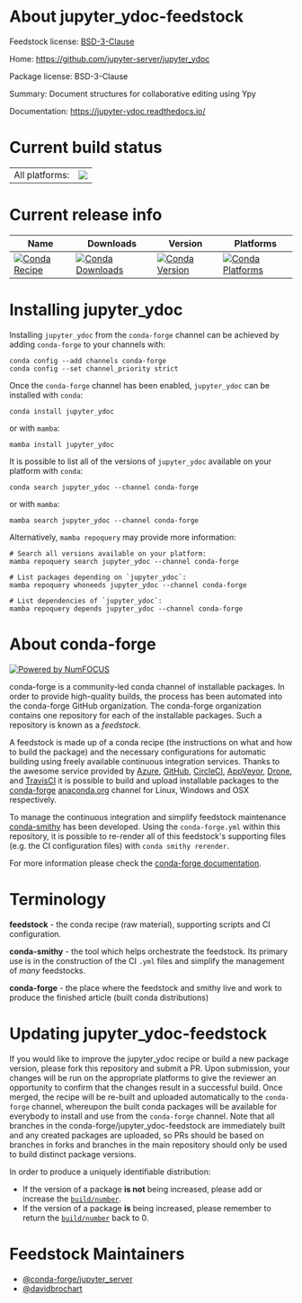About jupyter_ydoc-feedstock
============================

Feedstock license: [BSD-3-Clause](https://github.com/conda-forge/jupyter_ydoc-feedstock/blob/main/LICENSE.txt)

Home: https://github.com/jupyter-server/jupyter_ydoc

Package license: BSD-3-Clause

Summary: Document structures for collaborative editing using Ypy

Documentation: https://jupyter-ydoc.readthedocs.io/

Current build status
====================


<table><tr><td>All platforms:</td>
    <td>
      <a href="https://dev.azure.com/conda-forge/feedstock-builds/_build/latest?definitionId=16089&branchName=main">
        <img src="https://dev.azure.com/conda-forge/feedstock-builds/_apis/build/status/jupyter_ydoc-feedstock?branchName=main">
      </a>
    </td>
  </tr>
</table>

Current release info
====================

| Name | Downloads | Version | Platforms |
| --- | --- | --- | --- |
| [![Conda Recipe](https://img.shields.io/badge/recipe-jupyter__ydoc-green.svg)](https://anaconda.org/conda-forge/jupyter_ydoc) | [![Conda Downloads](https://img.shields.io/conda/dn/conda-forge/jupyter_ydoc.svg)](https://anaconda.org/conda-forge/jupyter_ydoc) | [![Conda Version](https://img.shields.io/conda/vn/conda-forge/jupyter_ydoc.svg)](https://anaconda.org/conda-forge/jupyter_ydoc) | [![Conda Platforms](https://img.shields.io/conda/pn/conda-forge/jupyter_ydoc.svg)](https://anaconda.org/conda-forge/jupyter_ydoc) |

Installing jupyter_ydoc
=======================

Installing `jupyter_ydoc` from the `conda-forge` channel can be achieved by adding `conda-forge` to your channels with:

```
conda config --add channels conda-forge
conda config --set channel_priority strict
```

Once the `conda-forge` channel has been enabled, `jupyter_ydoc` can be installed with `conda`:

```
conda install jupyter_ydoc
```

or with `mamba`:

```
mamba install jupyter_ydoc
```

It is possible to list all of the versions of `jupyter_ydoc` available on your platform with `conda`:

```
conda search jupyter_ydoc --channel conda-forge
```

or with `mamba`:

```
mamba search jupyter_ydoc --channel conda-forge
```

Alternatively, `mamba repoquery` may provide more information:

```
# Search all versions available on your platform:
mamba repoquery search jupyter_ydoc --channel conda-forge

# List packages depending on `jupyter_ydoc`:
mamba repoquery whoneeds jupyter_ydoc --channel conda-forge

# List dependencies of `jupyter_ydoc`:
mamba repoquery depends jupyter_ydoc --channel conda-forge
```


About conda-forge
=================

[![Powered by
NumFOCUS](https://img.shields.io/badge/powered%20by-NumFOCUS-orange.svg?style=flat&colorA=E1523D&colorB=007D8A)](https://numfocus.org)

conda-forge is a community-led conda channel of installable packages.
In order to provide high-quality builds, the process has been automated into the
conda-forge GitHub organization. The conda-forge organization contains one repository
for each of the installable packages. Such a repository is known as a *feedstock*.

A feedstock is made up of a conda recipe (the instructions on what and how to build
the package) and the necessary configurations for automatic building using freely
available continuous integration services. Thanks to the awesome service provided by
[Azure](https://azure.microsoft.com/en-us/services/devops/), [GitHub](https://github.com/),
[CircleCI](https://circleci.com/), [AppVeyor](https://www.appveyor.com/),
[Drone](https://cloud.drone.io/welcome), and [TravisCI](https://travis-ci.com/)
it is possible to build and upload installable packages to the
[conda-forge](https://anaconda.org/conda-forge) [anaconda.org](https://anaconda.org/)
channel for Linux, Windows and OSX respectively.

To manage the continuous integration and simplify feedstock maintenance
[conda-smithy](https://github.com/conda-forge/conda-smithy) has been developed.
Using the ``conda-forge.yml`` within this repository, it is possible to re-render all of
this feedstock's supporting files (e.g. the CI configuration files) with ``conda smithy rerender``.

For more information please check the [conda-forge documentation](https://conda-forge.org/docs/).

Terminology
===========

**feedstock** - the conda recipe (raw material), supporting scripts and CI configuration.

**conda-smithy** - the tool which helps orchestrate the feedstock.
                   Its primary use is in the construction of the CI ``.yml`` files
                   and simplify the management of *many* feedstocks.

**conda-forge** - the place where the feedstock and smithy live and work to
                  produce the finished article (built conda distributions)


Updating jupyter_ydoc-feedstock
===============================

If you would like to improve the jupyter_ydoc recipe or build a new
package version, please fork this repository and submit a PR. Upon submission,
your changes will be run on the appropriate platforms to give the reviewer an
opportunity to confirm that the changes result in a successful build. Once
merged, the recipe will be re-built and uploaded automatically to the
`conda-forge` channel, whereupon the built conda packages will be available for
everybody to install and use from the `conda-forge` channel.
Note that all branches in the conda-forge/jupyter_ydoc-feedstock are
immediately built and any created packages are uploaded, so PRs should be based
on branches in forks and branches in the main repository should only be used to
build distinct package versions.

In order to produce a uniquely identifiable distribution:
 * If the version of a package **is not** being increased, please add or increase
   the [``build/number``](https://docs.conda.io/projects/conda-build/en/latest/resources/define-metadata.html#build-number-and-string).
 * If the version of a package **is** being increased, please remember to return
   the [``build/number``](https://docs.conda.io/projects/conda-build/en/latest/resources/define-metadata.html#build-number-and-string)
   back to 0.

Feedstock Maintainers
=====================

* [@conda-forge/jupyter_server](https://github.com/orgs/conda-forge/teams/jupyter_server/)
* [@davidbrochart](https://github.com/davidbrochart/)

